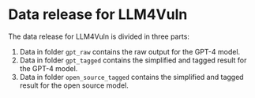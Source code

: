 # Data release for LLM4Vuln

The data release for LLM4Vuln is divided in three parts:
1. Data in folder `gpt_raw` contains the raw output for the GPT-4 model.
2. Data in folder `gpt_tagged` contains the simplified and tagged result for the GPT-4 model.
3. Data in folder `open_source_tagged` contains the simplified and tagged result for the open source model.
